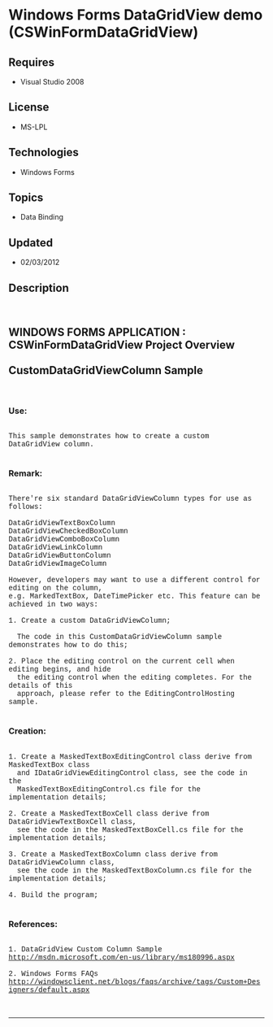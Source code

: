 # Windows Forms DataGridView demo (CSWinFormDataGridView)
## Requires
- Visual Studio 2008
## License
- MS-LPL
## Technologies
- Windows Forms
## Topics
- Data Binding
## Updated
- 02/03/2012
## Description

<p style="font-family:Courier New">&nbsp;</p>
<h2>WINDOWS FORMS APPLICATION : CSWinFormDataGridView Project Overview<br>
<br>
CustomDataGridViewColumn Sample</h2>
<p style="font-family:Courier New">&nbsp;</p>
<h3>Use:</h3>
<p style="font-family:Courier New"><br>
This sample demonstrates how to create a custom DataGridView column.<br>
<br>
</p>
<h3>Remark:</h3>
<p style="font-family:Courier New"><br>
There're six standard DataGridViewColumn types for use as follows:<br>
<br>
DataGridViewTextBoxColumn<br>
DataGridViewCheckedBoxColumn<br>
DataGridViewComboBoxColumn<br>
DataGridViewLinkColumn<br>
DataGridViewButtonColumn<br>
DataGridViewImageColumn<br>
<br>
However, developers may want to use a different control for editing on the column,<br>
e.g. MarkedTextBox, DateTimePicker etc. This feature can be achieved in two ways:<br>
<br>
1. Create a custom DataGridViewColumn; <br>
<br>
&nbsp; The code in this CustomDataGridViewColumn sample demonstrates how to do this;<br>
<br>
2. Place the editing control on the current cell when editing begins, and hide<br>
&nbsp; the editing control when the editing completes. For the details of this<br>
&nbsp; approach, please refer to the EditingControlHosting sample.<br>
<br>
</p>
<h3>Creation:</h3>
<p style="font-family:Courier New"><br>
1. Create a MaskedTextBoxEditingControl class derive from MaskedTextBox class <br>
&nbsp; and IDataGridViewEditingControl class, see the code in the <br>
&nbsp; MaskedTextBoxEditingControl.cs file for the implementation details;<br>
<br>
2. Create a MaskedTextBoxCell class derive from DataGridViewTextBoxCell class,<br>
&nbsp; see the code in the MaskedTextBoxCell.cs file for the implementation details;<br>
<br>
3. Create a MaskedTextBoxColumn class derive from DataGridViewColumn class,<br>
&nbsp; see the code in the MaskedTextBoxColumn.cs file for the implementation details;<br>
<br>
4. Build the program;<br>
<br>
</p>
<h3>References:</h3>
<p style="font-family:Courier New"><br>
1. DataGridView Custom Column Sample<br>
<a href="http://msdn.microsoft.com/en-us/library/ms180996.aspx" target="_blank">http://msdn.microsoft.com/en-us/library/ms180996.aspx</a><br>
<br>
2. Windows Forms FAQs<br>
<a href="http://windowsclient.net/blogs/faqs/archive/tags/Custom&#43;Designers/default.aspx" target="_blank">http://windowsclient.net/blogs/faqs/archive/tags/Custom&#43;Designers/default.aspx</a><br>
<br>
<br>
</p>
<hr>
<div><a href="http://go.microsoft.com/?linkid=9759640" style="margin-top:3px"><img src="http://bit.ly/onecodelogo" alt="">
</a></div>
